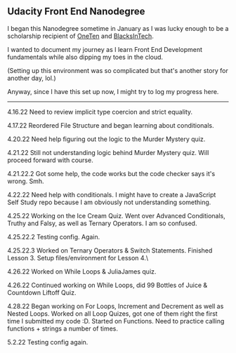 
## Udacity Front End Nanodegree

I began this Nanodegree sometime in January as I was lucky enough to be a scholarship recipient of [OneTen](https://oneten.org/) and [BlacksInTech](https://www.blacksintechnology.net/).

I wanted to document my journey as I learn Front End Development fundamentals while also dipping my toes in the cloud.

(Setting up this environment was so complicated but that's another story for another day, lol.)

Anyway, since I have this set up now, I might try to log my progress here.


---


4.16.22 Need to review implicit type coercion and strict equality.

4.17.22 Reordered File Structure and began learning about conditionals.

4.20.22 Need help figuring out the logic to the Murder Mystery quiz.

4.21.22 Still not understanding logic behind Murder Mystery quiz. Will proceed forward with course.

4.21.22.2 Got some help, the code works but the code checker says it's wrong. Smh.

4.22.22 Need help with conditionals. I might have to create a JavaScript Self Study repo because I am obviously not understanding something.

4.25.22 Working on the Ice Cream Quiz. Went over Advanced Conditionals, Truthy and Falsy, as well as Ternary Operators. I am so confused.

4.25.22.2 Testing config. Again.

4.25.22.3 Worked on Ternary Operators & Switch Statements. Finished Lesson 3. Setup files/environment for Lesson 4.\

4.26.22 Worked on While Loops & JuliaJames quiz.

4.26.22 Continued working on While Loops, did 99 Bottles of Juice & Countdown Liftoff Quiz.

4.28.22 Began working on For Loops, Increment and Decrement as well as Nested Loops. Worked on all Loop Quizes, got one of them right the first time I submitted my code :D. Started on Functions. Need to practice calling functions + strings a number of times.

5.2.22 Testing config again.